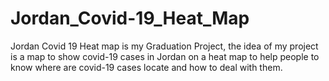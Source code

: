# Jordan_Covid-19_Heat_Map
Jordan Covid 19 Heat map is my Graduation Project, the idea of my project is a map to show covid-19 cases in Jordan on a heat map to help people to know where are covid-19 cases locate and how to deal with them.
